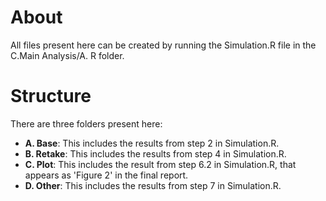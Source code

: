 # About

All files present here can be created by running the Simulation.R file in the C.Main Analysis/A. R folder.

# Structure

There are three folders present here:

- **A. Base**: This includes the results from step 2 in Simulation.R.
- **B. Retake**: This includes the results from step 4 in Simulation.R.
- **C. Plot**: This includes the result from step 6.2 in Simulation.R, that appears as 'Figure 2' in the final report.
- **D. Other**: This includes the results from step 7 in Simulation.R.
